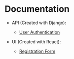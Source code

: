 # Documentation

- API (Created with Django):
  - [User Authentication](./backend/authentication.md)

- UI (Created with React):
  - [Registration Form](./frontend/registration_form.md)
